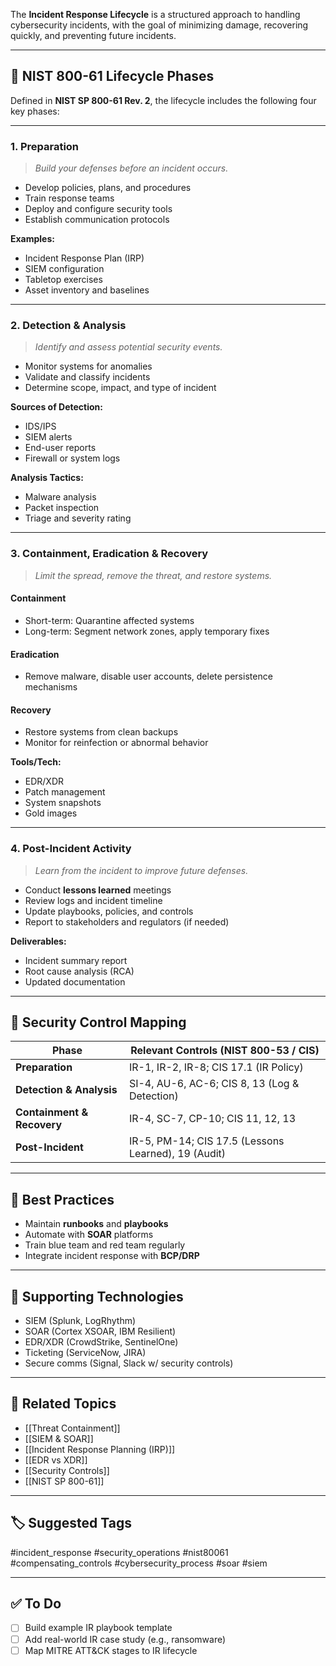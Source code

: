 The **Incident Response Lifecycle** is a structured approach to handling cybersecurity incidents, with the goal of minimizing damage, recovering quickly, and preventing future incidents.

---

## 🧭 NIST 800-61 Lifecycle Phases

Defined in **NIST SP 800-61 Rev. 2**, the lifecycle includes the following four key phases:

---

### 1. **Preparation**
> *Build your defenses before an incident occurs.*

- Develop policies, plans, and procedures
- Train response teams
- Deploy and configure security tools
- Establish communication protocols

**Examples:**
- Incident Response Plan (IRP)
- SIEM configuration
- Tabletop exercises
- Asset inventory and baselines

---

### 2. **Detection & Analysis**
> *Identify and assess potential security events.*

- Monitor systems for anomalies
- Validate and classify incidents
- Determine scope, impact, and type of incident

**Sources of Detection:**
- IDS/IPS
- SIEM alerts
- End-user reports
- Firewall or system logs

**Analysis Tactics:**
- Malware analysis
- Packet inspection
- Triage and severity rating

---

### 3. **Containment, Eradication & Recovery**
> *Limit the spread, remove the threat, and restore systems.*

#### Containment
- Short-term: Quarantine affected systems
- Long-term: Segment network zones, apply temporary fixes

#### Eradication
- Remove malware, disable user accounts, delete persistence mechanisms

#### Recovery
- Restore systems from clean backups
- Monitor for reinfection or abnormal behavior

**Tools/Tech:**
- EDR/XDR
- Patch management
- System snapshots
- Gold images

---

### 4. **Post-Incident Activity**
> *Learn from the incident to improve future defenses.*

- Conduct **lessons learned** meetings
- Review logs and incident timeline
- Update playbooks, policies, and controls
- Report to stakeholders and regulators (if needed)

**Deliverables:**
- Incident summary report
- Root cause analysis (RCA)
- Updated documentation

---

## 🧱 Security Control Mapping

| Phase                     | Relevant Controls (NIST 800-53 / CIS)                   |
|---------------------------|---------------------------------------------------------|
| **Preparation**            | IR-1, IR-2, IR-8; CIS 17.1 (IR Policy)                  |
| **Detection & Analysis**   | SI-4, AU-6, AC-6; CIS 8, 13 (Log & Detection)           |
| **Containment & Recovery** | IR-4, SC-7, CP-10; CIS 11, 12, 13                       |
| **Post-Incident**          | IR-5, PM-14; CIS 17.5 (Lessons Learned), 19 (Audit)     |

---

## 📌 Best Practices

- Maintain **runbooks** and **playbooks**
- Automate with **SOAR** platforms
- Train blue team and red team regularly
- Integrate incident response with **BCP/DRP**

---

## 🧰 Supporting Technologies

- SIEM (Splunk, LogRhythm)
- SOAR (Cortex XSOAR, IBM Resilient)
- EDR/XDR (CrowdStrike, SentinelOne)
- Ticketing (ServiceNow, JIRA)
- Secure comms (Signal, Slack w/ security controls)

---

## 🔗 Related Topics

- [[Threat Containment]]
- [[SIEM & SOAR]]
- [[Incident Response Planning (IRP)]]
- [[EDR vs XDR]]
- [[Security Controls]]
- [[NIST SP 800-61]]

---

## 🏷 Suggested Tags

#incident_response #security_operations #nist80061 #compensating_controls #cybersecurity_process #soar #siem

---

## ✅ To Do

- [ ] Build example IR playbook template
- [ ] Add real-world IR case study (e.g., ransomware)
- [ ] Map MITRE ATT&CK stages to IR lifecycle
